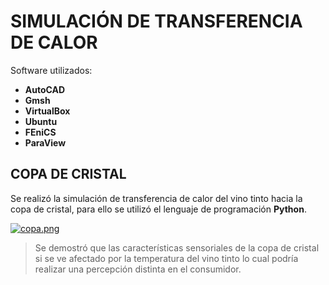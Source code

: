 # SIMULACIÓN DE TRANSFERENCIA DE CALOR
Software utilizados:
- **AutoCAD**
- **Gmsh**
- **VirtualBox**
- **Ubuntu**
- **FEniCS**
- **ParaView**

## COPA DE CRISTAL
Se realizó la simulación de transferencia de calor del vino tinto hacia la copa de cristal, para ello se utilizó el lenguaje de programación **Python**.

[![copa.png](https://i.postimg.cc/cL9WjrVm/copa.png)](https://postimg.cc/tsx8nCRZ)
> Se demostró que las características sensoriales de la copa de cristal si se ve afectado por la temperatura del vino tinto lo cual podría realizar una percepción distinta en el consumidor.
